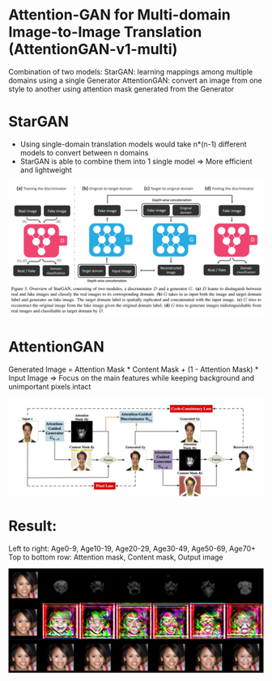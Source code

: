 # Attention-GAN for Multi-domain Image-to-Image Translation (AttentionGAN-v1-multi)
Combination of two models:
  StarGAN: learning mappings among multiple domains using a single Generator
  AttentionGAN: convert an image from one style to another using attention mask generated from the Generator

# StarGAN
- Using single-domain translation models would take n*(n-1) different models to convert between n domains
- StarGAN is able to combine them into 1 single model
=> More efficient and lightweight

![alt text](./images/StarGAN.png)

# AttentionGAN
Generated Image = Attention Mask * Content Mask  +  (1 - Attention Mask) * Input Image
=> Focus on the main features while keeping background and unimportant pixels intact

![alt text](./images/AttentionGAN.png)

# Result:
Left to right: Age0-9, Age10-19, Age20-29, Age30-49, Age50-69, Age70+
Top to bottom row: Attention mask, Content mask, Output image

![alt text](./images/Result.png)



